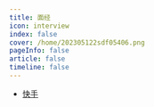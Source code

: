 ```yaml
---
title: 面经
icon: interview 
index: false
cover: /home/202305122sdf05406.png
pageInfo: false
article: false
timeline: false
---
```


- <HopeIcon icon="duihua"/> [快手](kuaishouone.md)
